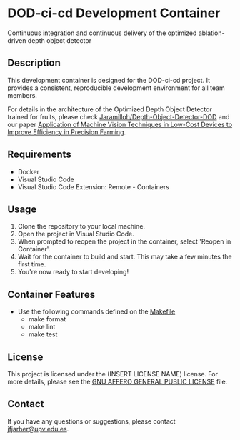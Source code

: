 # DOD-ci-cd Development Container

Continuous integration and continuous delivery of the optimized ablation-driven depth object detector

## Description

This development container is designed for the DOD-ci-cd project. It provides a consistent, reproducible development environment for all team members.

For details in the architecture of the Optimized Depth Object Detector trained for fruits, please check [Jaramilloh/Depth-Object-Detector-DOD](https://github.com/Jaramilloh/Depth-Object-Detector-DOD) and our paper [Application of Machine Vision Techniques in Low-Cost Devices to Improve Efficiency in Precision Farming](https://doi.org/10.3390/s24030937).

## Requirements

- Docker
- Visual Studio Code
- Visual Studio Code Extension: Remote - Containers

## Usage

1. Clone the repository to your local machine.
2. Open the project in Visual Studio Code.
3. When prompted to reopen the project in the container, select 'Reopen in Container'.
4. Wait for the container to build and start. This may take a few minutes the first time.
5. You're now ready to start developing!

## Container Features

- Use the following commands defined on the [Makefile](Makefile)
    - make format
    - make lint
    - make test

## License

This project is licensed under the (INSERT LICENSE NAME) license. For more details, please see the [GNU AFFERO GENERAL PUBLIC LICENSE](LICENSE) file.

## Contact

If you have any questions or suggestions, please contact jfjarher@upv.edu.es.